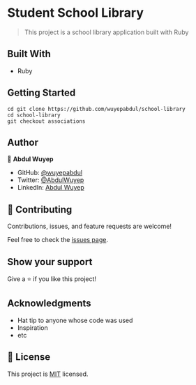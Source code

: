 # Student School Library

> This project is a school library application built with Ruby

## Built With

- Ruby

## Getting Started

```
cd git clone https://github.com/wuyepabdul/school-library
cd school-library
git checkout associations
```

## Author


👤 **Abdul Wuyep**

- GitHub: [@wuyepabdul](https://github.com/wuyepabdul)
- Twitter: [@AbdulWuyep](https://twitter.com/AbdulWuyep)
- LinkedIn: [Abdul Wuyep](https://www.linkedin.com/in/abdul-wuyep/)


## 🤝 Contributing

Contributions, issues, and feature requests are welcome!

Feel free to check the [issues page](../../issues/).

## Show your support

Give a ⭐️ if you like this project!

## Acknowledgments

- Hat tip to anyone whose code was used
- Inspiration
- etc

## 📝 License

This project is [MIT](./MIT.md) licensed.
